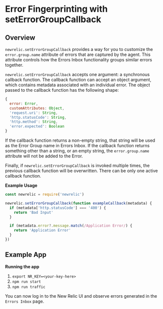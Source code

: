 # Error Fingerprinting with setErrorGroupCallback

## Overview

`newrelic.setErrorGroupCallback` provides a way for you to customize the `error.group.name` attribute of errors that are captured by the agent. This attribute controls how the Errors Inbox functionality groups similar errors together.

`newrelic.setErrorGroupCallback` accepts one argument: a synchronous callback function. The callback function can accept an object argument, which contains metadata associated with an individual error. The object passed to the callback function has the following shape:

```js
{
  error: Error,
  customAttributes: Object,
  'request.uri': String,
  'http.statusCode': String,
  'http.method': String,
  'error.expected': Boolean
}
```

If the callback function returns a non-empty string, that string will be used as the Error Group name in Errors Inbox. If the callback function returns something other than a string, or an empty string, the `error.group.name` attribute will not be added to the Error.

Finally, if `newrelic.setErrorGroupCallback` is invoked multiple times, the previous callback function will be overwritten. There can be only one active callback function.

**Example Usage**
```js
const newrelic = require('newrelic')

newrelic.setErrorGroupCallback(function exampleCallback(metadata) {
  if (metadata['http.statusCode'] === '400') {
    return 'Bad Input'
  }

  if (metadata.error?.message.match(/Application Error/) {
    return 'Application Error'
  }
})
```

## Example App

**Running the app**
1. `export NR_KEY=<your-key-here>`
2. `npm run start`
3. `npm run traffic`

You can now log in to the New Relic UI and observe errors generated in the `Errors Inbox` page.
